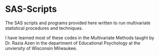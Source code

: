 # SAS-Scripts

The SAS scripts and programs provided here written to run multivariate statistical procedures and techniques.
 
I have learned most of these codes in the Multivariate Methods taught by Dr. Razia Azen in the department of Educational Psychology
at the unviersity of Wisconsin Milwaukee. 
